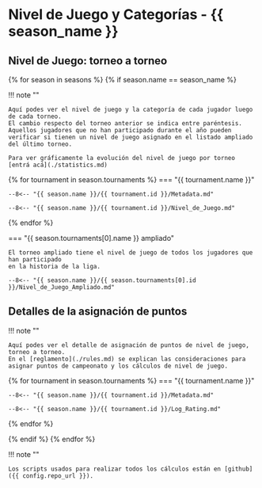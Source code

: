 # Nivel de Juego y Categorías - {{ season_name }}

## Nivel de Juego: torneo a torneo

{% for season in seasons %}
 {% if season.name == season_name %}

!!! note ""

    Aquí podes ver el nivel de juego y la categoría de cada jugador luego de cada torneo. 
    El cambio respecto del torneo anterior se indica entre paréntesis. 
    Aquellos jugadores que no han participado durante el año pueden verificar si tienen un nivel de juego asignado en el listado ampliado del último torneo.

    Para ver gráficamente la evolución del nivel de juego por torneo [entrá acá](./statistics.md)

  {% for tournament in season.tournaments %}
=== "{{ tournament.name }}"

    --8<-- "{{ season.name }}/{{ tournament.id }}/Metadata.md"

    --8<-- "{{ season.name }}/{{ tournament.id }}/Nivel_de_Juego.md"

  {% endfor %}

=== "{{ season.tournaments[0].name }} ampliado"

    El torneo ampliado tiene el nivel de juego de todos los jugadores que han participado
    en la historia de la liga.

    --8<-- "{{ season.name }}/{{ season.tournaments[0].id }}/Nivel_de_Juego_Ampliado.md"

## Detalles de la asignación de puntos

!!! note ""

    Aquí podes ver el detalle de asignación de puntos de nivel de juego, torneo a torneo. 
    En el [reglamento](./rules.md) se explican las consideraciones para asignar puntos de campeonato y los cálculos de nivel de juego.

  {% for tournament in season.tournaments %}
=== "{{ tournament.name }}"

    --8<-- "{{ season.name }}/{{ tournament.id }}/Metadata.md"

    --8<-- "{{ season.name }}/{{ tournament.id }}/Log_Rating.md"

  {% endfor %}

 {% endif %}
{% endfor %}

!!! note ""

    Los scripts usados para realizar todos los cálculos están en [github]({{ config.repo_url }}).
